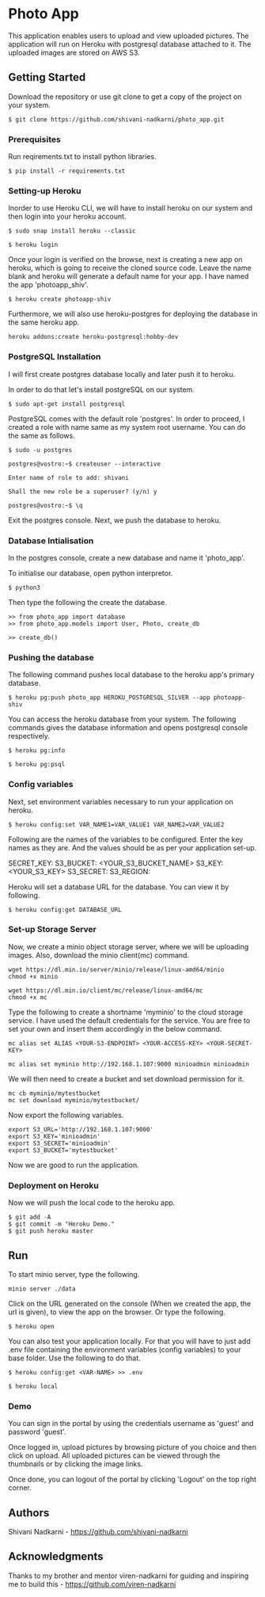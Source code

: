 # Photo App
This application enables users to upload and view uploaded pictures. The application will run on Heroku with postgresql database attached to it. The uploaded images are stored on AWS S3.

## Getting Started
Download the repository or use git clone to get a copy of the project on your system.
```
$ git clone https://github.com/shivani-nadkarni/photo_app.git
```
### Prerequisites
Run reqirements.txt to install python libraries.
```
$ pip install -r requirements.txt
```
### Setting-up Heroku
Inorder to use Heroku CLI, we will have to install heroku on our system and then login into your heroku account.
```
$ sudo snap install heroku --classic

$ heroku login
```
Once your login is verified on the browse, next is creating a new app on heroku, which is going to receive the cloned source code. Leave the name blank and heroku will generate a default name for your app. I have named the app 'photoapp_shiv'.
```
$ heroku create photoapp-shiv
```
Furthermore, we will also use heroku-postgres for deploying the database in the same heroku app.
```
heroku addons:create heroku-postgresql:hobby-dev
```
### PostgreSQL Installation
I will first create postgres database locally and later push it to heroku.

In order to do that let's install postgreSQL on our system.
```
$ sudo apt-get install postgresql
```
PostgreSQL comes with the default role 'postgres'. In order to proceed, I created a role with name same as my system root username. You can do the same as follows.
```
$ sudo -u postgres

postgres@vostro:~$ createuser --interactive

Enter name of role to add: shivani

Shall the new role be a superuser? (y/n) y

postgres@vostro:~$ \q
```
Exit the postgres console. Next, we push the database to heroku.

### Database Intialisation
In the postgres console, create a new database and name it 'photo_app'.
 
To initialise our database, open python interpretor.
```
$ python3
```
Then type the following the create the database.
```
>> from photo_app import database
>> from photo_app.models import User, Photo, create_db

>> create_db()
```
### Pushing the database
The following command pushes local database to the heroku app's primary database.
```
$ heroku pg:push photo_app HEROKU_POSTGRESQL_SILVER --app photoapp-shiv
```
You can access the heroku database from your system. The following commands gives the database information and opens postgresql console respectively.
```
$ heroku pg:info

$ heroku pg:psql
```
### Config variables
Next, set environment variables necessary to run your application on heroku.
```
$ heroku config:set VAR_NAME1=VAR_VALUE1 VAR_NAME2=VAR_VALUE2
```
Following are the names of the variables to be configured. Enter the key names as they are. And the values should be as per your application set-up.

SECRET_KEY:    <YOUR APPLICATION SECRET KEY>
S3_BUCKET:     <YOUR_S3_BUCKET_NAME>
S3_KEY:        <YOUR_S3_KEY>
S3_SECRET:     <YOUR S3_SECRET>
S3_REGION:     <YOUR S3_REGION>

Heroku will set a database URL for the database. You can view it by following.
```
$ heroku config:get DATABASE_URL
```
### Set-up Storage Server
Now, we create a minio object storage server, where we will be uploading images. Also, download the minio client(mc) command.
```
wget https://dl.min.io/server/minio/release/linux-amd64/minio
chmod +x minio

wget https://dl.min.io/client/mc/release/linux-amd64/mc
chmod +x mc
```
Type the following to create a shortname 'myminio' to the cloud storage service. I have used the default credentials for the service. You are free to set your own and insert them accordingly in the below command.
```
mc alias set ALIAS <YOUR-S3-ENDPOINT> <YOUR-ACCESS-KEY> <YOUR-SECRET-KEY> 

mc alias set myminio http://192.168.1.107:9000 minioadmin minioadmin
```
We will then need to create a bucket and set download permission for it.
```
mc cb myminio/mytestbucket
mc set download myminio/mytestbucket/
```
Now export the following variables.
```
export S3_URL='http://192.168.1.107:9000'
export S3_KEY='minioadmin'
export S3_SECRET='minioadmin'
export S3_BUCKET='mytestbucket'
```
Now we are good to run the application.

### Deployment on Heroku
Now we will push the local code to the heroku app.
```
$ git add -A
$ git commit -m "Heroku Demo."
$ git push heroku master
```
## Run
To start minio server, type the following.
```
minio server ./data 
```
Click on the URL generated on the console (When we created the app, the url is given), to view the app on the browser. Or type the following.
```
$ heroku open
```
You can also test your application locally. For that you will have to just add .env file containing the environment variables (config variables) to your base folder. Use the following to do that. 
```
$ heroku config:get <VAR-NAME> >> .env

$ heroku local
```
### Demo
You can sign in the portal by using the credentials username as 'guest' and password 'guest'.

Once logged in, upload pictures by browsing picture of you choice and then click on upload.
All uploaded pictures can be viewed through the thumbnails or by clicking the image links.

Once done, you can logout of the portal by clicking 'Logout' on the top right corner. 
## Authors
Shivani Nadkarni - https://github.com/shivani-nadkarni
## Acknowledgments
Thanks to my brother and mentor viren-nadkarni for guiding and inspiring me to build this - https://github.com/viren-nadkarni
